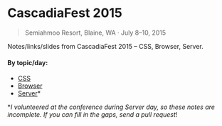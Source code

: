 # CascadiaFest 2015
> Semiahmoo Resort, Blaine, WA · July 8–10, 2015

Notes/links/slides from CascadiaFest 2015 – CSS, Browser, Server.

#### By topic/day:
- [CSS]()
- [Browser]()
- [Server]()*

**I volunteered at the conference during Server day, so these notes are incomplete. If you can fill in the gaps, send a pull request*!
